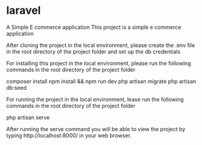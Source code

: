# laravel
A Simple E commerce application
This project is a simple e commerce application

After cloning the project in the local environment, please create the .env file in the root directory of the project folder and set up the db credentials

For installing this project in the local environment, please run the  following commands in the root directory of the project folder


composer install
npm install && npm run dev
php artisan migrate
php artisan db:seed


For running the project in the local environment, lease run the  following commands in the root directory of the project folder

php artisan serve

After running the serve command you will be able to view the project by typing http://localhost:8000/ in your web browser.